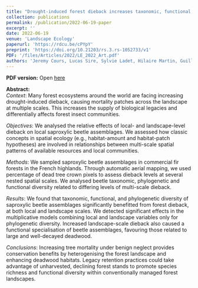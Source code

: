 ```yaml
---
title: "Drought-induced forest dieback increases taxonomic, functional, and phylogenetic diversity of saproxylic beetles at both local and landscape scales"
collection: publications
permalink: /publication/2022-06-19-paper
excerpt: ''
date: 2022-06-19
venue: 'Landscape Ecology'
paperurl: 'https://rdcu.be/cPYpY'
preprint: 'https://doi.org/10.21203/rs.3.rs-1052733/v1'
PDF: '/files/Articles/2022/LE_2022_Art.pdf'
authors: 'Jeremy Cours, Lucas Sire, Sylvie Ladet, Hilaire Martin, Guillem Parmain, Laurent Larrieu, Carl Moliard, Carlos Lopez-Vaamonde & Christophe Bouget'
---
```


**PDF version:**
Open [here](/files/Articles/2022/LE_2022_Art.pdf)

**Abstract:**\
*Context*: Many forest ecosystems around the world are facing increasing drought-induced dieback, causing mortality patches across the landscape at multiple scales. This increases the supply of biological legacies and differentially affects forest insect communities.

*Objectives*: We analysed the relative effects of local- and landscape-level dieback on local saproxylic beetle assemblages. We assessed how classic concepts in spatial ecology (e.g., habitat-amount and habitat-patch hypotheses) are involved in relationships between multi-scale spatial patterns of available resources and local communities.

*Methods*: We sampled saproxylic beetle assemblages in commercial fir forests in the French highlands. Through automatic aerial mapping, we used percentage of dead tree crown pixels to assess dieback levels at several nested spatial scales. We analysed beetle taxonomic, phylogenetic and functional diversity related to differing levels of multi-scale dieback.

*Results*: We found that taxonomic, functional, and phylogenetic diversity of saproxylic beetle assemblages significantly benefitted from forest dieback, at both local and landscape scales. We detected significant effects in the multiplicative models combining local and landscape variables only for phylogenetic diversity. Increased landscape-scale dieback also caused a functional specialisation of beetle assemblages, favouring those related to large and well-decayed deadwood.

*Conclusions*: Increasing tree mortality under benign neglect provides conservation benefits by heterogenising the forest landscape and enhancing deadwood habitats. Legacy retention practices could take advantage of unharvested, declining forest stands to promote species richness and functional diversity within conventionally managed forest landscapes.
